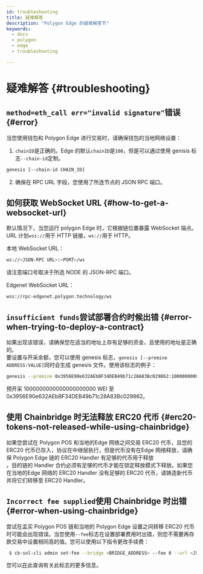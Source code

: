 ```yaml
---
id: troubleshooting
title: 疑难解答
description: "Polygon Edge 的疑难解答节"
keywords:
  - docs
  - polygon
  - edge
  - troubleshooting

---
```


# 疑难解答 {#troubleshooting}

## `method=eth_call err="invalid signature"`错误 {#error}

当您使用钱包和 Polygon Edge 进行交易时，请确保钱包的当地网络设置：

1. `chainID`是正确的。Edge 的默认`chainID`是`100`，但是可以通过使用 genisis 标志`--chain-id`定制。

````bash
genesis [--chain-id CHAIN_ID]
````
2. 确保在 RPC URL 字段，您使用了所连节点的 JSON RPC 端口。


## 如何获取 WebSocket URL {#how-to-get-a-websocket-url}

默认情况下，当您运行 polygon Edge 时，它根据链位置暴露 WebSocket 端点。URL 计划`wss://`用于 HTTP 链接，`ws://`用于 HTTP。

本地 WebSocket URL：
````bash
ws://<JSON-RPC URL>:<PORT>/ws
````
请注意端口号取决于所选 NODE 的 JSON-RPC 端口。

Edgenet WebSocket URL：
````bash
wss://rpc-edgenet.polygon.technology/ws
````

## `insufficient funds`尝试部署合约时候出错 {#error-when-trying-to-deploy-a-contract}

如果出现该错误，请确保您在适当的地址上存有足够的资金，且使用的地址是正确的。<br/>要设置与开采余额，您可以使用 genesis 标志，`genesis [--premine ADDRESS:VALUE]`同时会生成 genesis 文件。使用该标志的例子：
````bash
genesis --premine 0x3956E90e632AEbBF34DEB49b71c28A83Bc029862:1000000000000000000000
````
预开采 1000000000000000000000 WEI 至 0x3956E90e632AEbBF34DEB49b71c28A83Bc029862。


## 使用 Chainbridge 时无法释放 ERC20 代币 {#erc20-tokens-not-released-while-using-chainbridge}

如果您尝试在 Polygon POS 和当地的Edge 网络之间交易 ERC20 代币，且您的 ERC20 代币已存入，协议在中继层执行，但是代币没有在Edge 网络释放，请确保 Polygon Edge 链的 ERC20 Handler 有足够的代币用于释放<br/>。目的链的 Handler 合约必须有足够的代币才能在锁定释放模式下释放。如果您在当地的Edge 网络的 ERC20 Handler 没有足够的 ERC20 代币，请铸造新代币并将它们转移至 ERC20 Handler。

## `Incorrect fee supplied`使用 Chainbridge 时出错 {#error-when-using-chainbridge}

尝试在孟买 Polygon POS 链和当地的 Polygon Edge 设置之间转移 ERC20 代币时可能会出现错误。当您使用`--fee`标志在设置部署费用时出错，则您不需要再存款交易中设置相同高的值。您可以使用以下指令更改手续费：
````bash
 $ cb-sol-cli admin set-fee --bridge <BRIDGE_ADDRESS> --fee 0 --url <JSON_RPC_URL> --privateKey <PRIVATE_KEY>
 ````
您可以[在](https://github.com/ChainSafe/chainbridge-deploy/blob/main/cb-sol-cli/docs/deploy.md)此查询有关此标志的更多信息。





